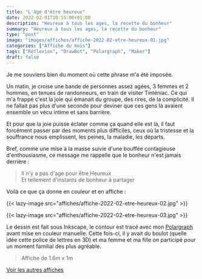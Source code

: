 ```yaml
---
title: "L'âge d'être heureux"
date: 2022-02-01T10:15:00+01:00
description: "Heureux à tous les ages, la recette du bonheur"
summary: "Heureux à tous les ages, la recette du bonheur"
type: "post"
image: "images/affiches/affiche-2022-02-etre-heureux-01.jpg"
categories: ["Affiche du mois"]
tags: ["Réflexion", "DrawBot", "Polargraph", "Maker"]
draft: false
---
```



Je me souviens bien du moment où cette phrase m'a été imposée. 

Un matin, je croise une bande de personnes assez agées, 3 femmes et 2 hommes, 
en tenues de randonneurs, en train de visiter Tinténiac. 
Ce qui m'a frappé c'est la joie qui émanait du groupe, des rires, de la complicité. 
Il ne fallait pas plus d'une seconde pour deviner que ces gens là avaient ensemble un vécu 
intime et sans barrière. 

Et pour que la joie puisse éclater comme ça quand elle est là, il faut forcément
passer par des moments plus difficiles, ceux où la tristesse et la souffrance nous emplissent, 
les peines, la maladie, les départs.

Bref, comme une mise à la masse suivie d'une bouffée contagieuse d'enthousiasme, ce message me
rappelle que le bonheur n'est jamais derrière : 

> Il n'y a pas d'age pour être Heureux  
> Et tellement d'instants de bonheur à partager

Voilà ce que ça donne en couleur et en affiche : 

{{< lazy-image src="affiches/affiche-2022-02-etre-heureux-02.jpg" >}} 

{{< lazy-image src="affiches/affiche-2022-02-etre-heureux-03.jpg" >}} 

Le dessin est fait sous Inkscape, le contour est tracé avec mon [Polargraph](../drawbot-polargraph) 
avant mise en couleur manuelle. Cette fois-ci, il y avait du boulot (quelle idée cette
police de lettres en 3D) et ma femme et ma fille on participé pour un moment familial 
des plus agréable.

> Affiche de 1.6m x 1m

[Voir les autres affiches](/categories/affiche-du-mois)
